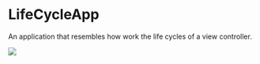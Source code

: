 # LifeCycleApp
An application that resembles how work the life cycles of a view controller.

<img src="https://cdn1.savepice.ru/uploads/2019/9/15/2f06ef4d025eb07eaf0e772f67557fec-full.png" border="0"/></a>
